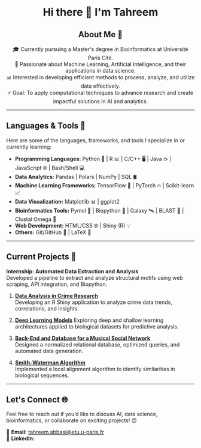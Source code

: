 <div align="center">

# Hi there 👋 I'm Tahreem 

## About Me 🌟

🎓 Currently pursuing a Master's degree in Bioinformatics at Université Paris Cité. <br>
🌱 Passionate about Machine Learning, Artificial Intelligence, and their applications in data science. <br>
📊 Interested in developing efficient methods to process, analyze, and utilize data effectively. <br>
⚡ Goal: To apply computational techniques to advance research and create impactful solutions in AI and analytics. <br>

</div>

---

## Languages & Tools 🚀

Here are some of the languages, frameworks, and tools I specialize in or currently learning:

- **Programming Languages:** Python 🐍 | R 📊 | C/C++ 🖥️ | Java ☕ | JavaScript 🌐 | Bash/Shell 💻  
- **Data Analytics:** Pandas | Polars | NumPy | SQL 🛢️
- **Machine Learning Frameworks:** TensorFlow 🧠 | PyTorch 🔥 | Scikit-learn 📈  
- **Data Visualization:** Matplotlib 📊 | ggplot2  
- **Bioinformatics Tools:** Pymol 🔬 | Biopython 🧬 | Galaxy 🛰️ | BLAST 🧪 | Clustal Omega 🔗 
- **Web Development:** HTML/CSS 🌐 | Shiny (R) 💡  
- **Others:** Git/GitHub 🌱 | LaTeX 📝 

---

## Current Projects 🔭

 **Internship: Automated Data Extraction and Analysis**  
   Developed a pipeline to extract and analyze structural motifs using web scraping, API integration, and Biopython.
   
1. **[Data Analysis in Crime Research](https://github.com/a-Tahreem/Crime-Data-Insights)**  
   Developing an R Shiny application to analyze crime data trends, correlations, and insights.

2. **[Deep Learning Models](https://github.com/a-Tahreem/Neural-Networks)** 
   Exploring deep and shallow learning architectures applied to biological datasets for predictive analysis.

4. **[Back-End and Database for a Musical Social Network](https://github.com/a-Tahreem/Tune-Pulse)**   
   Designed a normalized relational database, optimized queries, and automated data generation.

5. **[Smith-Waterman Algorithm](https://github.com/a-Tahreem/Smith-Waterman)**   
   Implemented a local alignment algorithm to identify similarities in biological sequences.

---

## Let's Connect 🌐

Feel free to reach out if you’d like to discuss AI, data science, bioinformatics, or collaborate on exciting projects! 😊

📩 **Email:** [tahreem.abbasi@etu.u-paris.fr](mailto:tahreem.abbasi@etu.u-paris.fr)  
💼 **LinkedIn:** 
